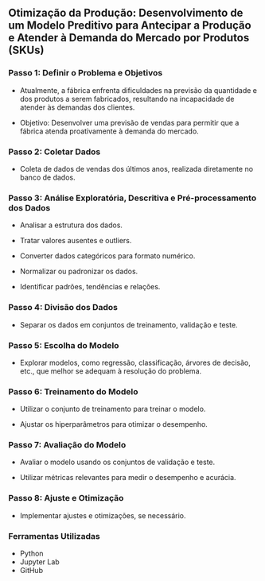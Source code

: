 ## Otimização da Produção: Desenvolvimento de um Modelo Preditivo para Antecipar a Produção e Atender à Demanda do Mercado por Produtos (SKUs)

### Passo 1: Definir o Problema e Objetivos

- Atualmente, a fábrica enfrenta dificuldades na previsão da quantidade e dos produtos a serem fabricados, resultando na incapacidade de atender às demandas dos clientes.
  
- Objetivo: Desenvolver uma previsão de vendas para permitir que a fábrica atenda proativamente à demanda do mercado.

### Passo 2: Coletar Dados

- Coleta de dados de vendas dos últimos anos, realizada diretamente no banco de dados.

### Passo 3: Análise Exploratória, Descritiva e Pré-processamento dos Dados

- Analisar a estrutura dos dados.
  
- Tratar valores ausentes e outliers.
  
- Converter dados categóricos para formato numérico.
  
- Normalizar ou padronizar os dados.
  
- Identificar padrões, tendências e relações.

### Passo 4: Divisão dos Dados

- Separar os dados em conjuntos de treinamento, validação e teste.

### Passo 5: Escolha do Modelo

- Explorar modelos, como regressão, classificação, árvores de decisão, etc., que melhor se adequam à resolução do problema.

### Passo 6: Treinamento do Modelo

- Utilizar o conjunto de treinamento para treinar o modelo.
  
- Ajustar os hiperparâmetros para otimizar o desempenho.

### Passo 7: Avaliação do Modelo

- Avaliar o modelo usando os conjuntos de validação e teste.
  
- Utilizar métricas relevantes para medir o desempenho e acurácia.

### Passo 8: Ajuste e Otimização

- Implementar ajustes e otimizações, se necessário.

### Ferramentas Utilizadas

- Python 
- Jupyter Lab
- GitHub
